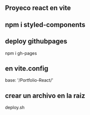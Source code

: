 ## Proyeco react en vite

## npm i styled-components

## deploy githubpages
npm i gh-pages

## en vite.config
  base: '/Portfolio-React/'

## crear un archivo en la raiz
  deploy.sh